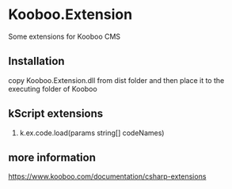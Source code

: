 # Kooboo.Extension
Some extensions for Kooboo CMS
## Installation
copy Kooboo.Extension.dll from dist folder and then place it to the executing folder of Kooboo
## kScript extensions
1. k.ex.code.load(params string[] codeNames)
## more information
https://www.kooboo.com/documentation/csharp-extensions
